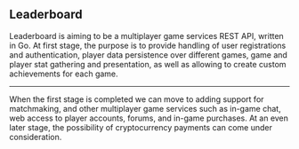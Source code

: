 Leaderboard
-----------

Leaderboard is aiming to be a multiplayer game services REST API, written in Go. 
At first stage, the purpose is to provide handling of user registrations and authentication,
player data persistence over different games, game and player stat gathering
and presentation, as well as allowing to create custom achievements for each 
game.

-----------

When the first stage is completed we can move to adding support for matchmaking,
and other multiplayer game services such as in-game chat, web access to player 
accounts, forums, and in-game purchases. At an even later stage, the possibility
of cryptocurrency payments can come under consideration.

